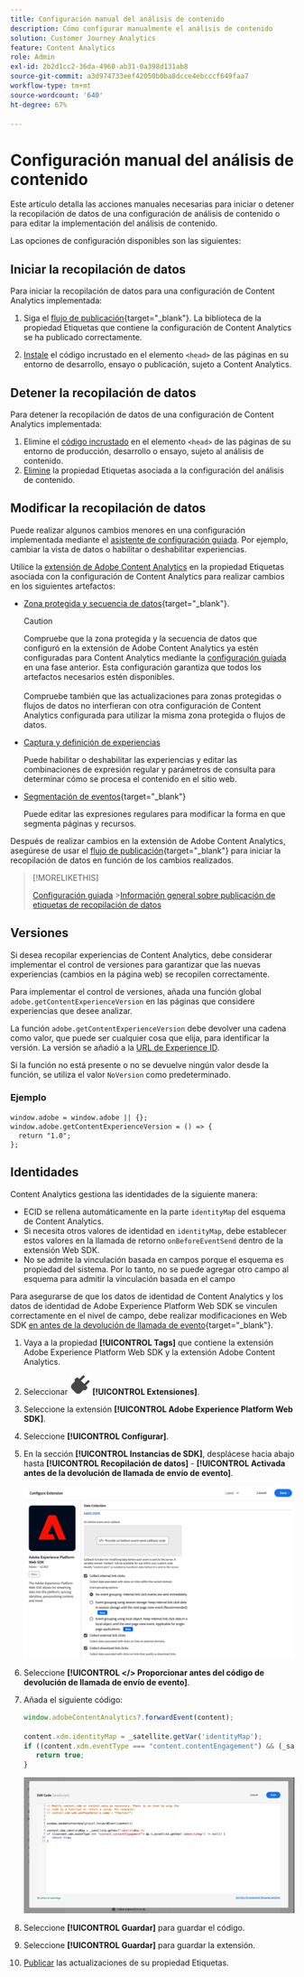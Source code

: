 ```yaml
---
title: Configuración manual del análisis de contenido
description: Cómo configurar manualmente el análisis de contenido
solution: Customer Journey Analytics
feature: Content Analytics
role: Admin
exl-id: 2b2d1cc2-36da-4960-ab31-0a398d131ab8
source-git-commit: a3d974733eef42050b0ba8dcce4ebcccf649faa7
workflow-type: tm+mt
source-wordcount: '640'
ht-degree: 67%

---
```


# Configuración manual del análisis de contenido

Este artículo detalla las acciones manuales necesarias para iniciar o detener la recopilación de datos de una configuración de análisis de contenido o para editar la implementación del análisis de contenido.

Las opciones de configuración disponibles son las siguientes:

## Iniciar la recopilación de datos

Para iniciar la recopilación de datos para una configuración de Content Analytics implementada:

1. Siga el [flujo de publicación](https://experienceleague.adobe.com/es/docs/experience-platform/tags/publish/overview){target="_blank"}. La biblioteca de la propiedad Etiquetas que contiene la configuración de Content Analytics se ha publicado correctamente.

1. [Instale](https://experienceleague.adobe.com/es/docs/experience-platform/tags/publish/environments/environments#installation) el código incrustado en el elemento `<head>` de las páginas en su entorno de desarrollo, ensayo o publicación, sujeto a Content Analytics.


## Detener la recopilación de datos

Para detener la recopilación de datos de una configuración de Content Analytics implementada:

1. Elimine el [código incrustado](https://experienceleague.adobe.com/es/docs/experience-platform/tags/publish/environments/environments) en el elemento `<head>` de las páginas de su entorno de producción, desarrollo o ensayo, sujeto al análisis de contenido.
1. [Elimine](https://experienceleague.adobe.com/es/docs/experience-platform/tags/publish/overview) la propiedad Etiquetas asociada a la configuración del análisis de contenido.



## Modificar la recopilación de datos

Puede realizar algunos cambios menores en una configuración implementada mediante el [asistente de configuración guiada](guided.md). Por ejemplo, cambiar la vista de datos o habilitar o deshabilitar experiencias.

Utilice la [extensión de Adobe Content Analytics](https://experienceleague.adobe.com/es/docs/experience-platform/tags/extensions/client/content-analytics/overview) en la propiedad Etiquetas asociada con la configuración de Content Analytics para realizar cambios en los siguientes artefactos:

* [Zona protegida y secuencia de datos](https://experienceleague.adobe.com/es/docs/experience-platform/tags/extensions/client/content-analytics/overview#configure-datastreams){target="_blank"}.

  >[!CAUTION]
  >
  >Compruebe que la zona protegida y la secuencia de datos que configuró en la extensión de Adobe Content Analytics ya estén configuradas para Content Analytics mediante la [configuración guiada](guided.md) en una fase anterior. Esta configuración garantiza que todos los artefactos necesarios estén disponibles.<br/><br/>Compruebe también que las actualizaciones para zonas protegidas o flujos de datos no interfieran con otra configuración de Content Analytics configurada para utilizar la misma zona protegida o flujos de datos.
  >

* [Captura y definición de experiencias](https://experienceleague.adobe.com/es/docs/experience-platform/tags/extensions/client/content-analytics/overview?lang=en#configure-experience-capture-and-definition)

  Puede habilitar o deshabilitar las experiencias y editar las combinaciones de expresión regular y parámetros de consulta para determinar cómo se procesa el contenido en el sitio web.

* [Segmentación de eventos](https://experienceleague.adobe.com/en/docs/experience-platform/tags/extensions/client/content-analytics/overview#configure-event-segmenting){target="_blank"}

  Puede editar las expresiones regulares para modificar la forma en que segmenta páginas y recursos.


Después de realizar cambios en la extensión de Adobe Content Analytics, asegúrese de usar el [flujo de publicación](https://experienceleague.adobe.com/es/docs/experience-platform/tags/publish/overview){target="_blank"} para iniciar la recopilación de datos en función de los cambios realizados.



>[!MORELIKETHIS]
>
>[Configuración guiada](guided.md)
>&#x200B;>[Información general sobre publicación de etiquetas de recopilación de datos](https://experienceleague.adobe.com/es/docs/experience-platform/tags/publish/overview)
>


## Versiones

Si desea recopilar experiencias de Content Analytics, debe considerar implementar el control de versiones para garantizar que las nuevas experiencias (cambios en la página web) se recopilen correctamente.

Para implementar el control de versiones, añada una función global `adobe.getContentExperienceVersion` en las páginas que considere experiencias que desee analizar.

La función `adobe.getContentExperienceVersion` debe devolver una cadena como valor, que puede ser cualquier cosa que elija, para identificar la versión. La versión se añadió a la [URL de Experience ID](/help/content-analytics/report/components.md#experience-metadata).

Si la función no está presente o no se devuelve ningún valor desde la función, se utiliza el valor `NoVersion` como predeterminado.

### Ejemplo

```
window.adobe = window.adobe || {};
window.adobe.getContentExperienceVersion = () => {
  return "1.0";
};
```

## Identidades

Content Analytics gestiona las identidades de la siguiente manera:

* ECID se rellena automáticamente en la parte `identityMap` del esquema de Content Analytics.
* Si necesita otros valores de identidad en `identityMap`, debe establecer estos valores en la llamada de retorno `onBeforeEventSend` dentro de la extensión Web SDK.
* No se admite la vinculación basada en campos porque el esquema es propiedad del sistema. Por lo tanto, no se puede agregar otro campo al esquema para admitir la vinculación basada en el campo


Para asegurarse de que los datos de identidad de Content Analytics y los datos de identidad de Adobe Experience Platform Web SDK se vinculen correctamente en el nivel de campo, debe realizar modificaciones en Web SDK [en antes de la devolución de llamada de evento](https://experienceleague.adobe.com/en/docs/experience-platform/web-sdk/commands/configure/onbeforeeventsend){target="_blank"}.

1. Vaya a la propiedad **[!UICONTROL Tags]** que contiene la extensión Adobe Experience Platform Web SDK y la extensión Adobe Content Analytics.
1. Seleccionar ![Plug](/help/assets/icons/Plug.svg) **[!UICONTROL Extensiones]**.
1. Seleccione la extensión **[!UICONTROL Adobe Experience Platform Web SDK]**.
1. Seleccione **[!UICONTROL Configurar]**.
1. En la sección **[!UICONTROL Instancias de SDK]**, desplácese hacia abajo hasta **[!UICONTROL Recopilación de datos]** - **[!UICONTROL Activada antes de la devolución de llamada de envío de evento]**.

   ![Activado antes de la devolución de llamada de envío de evento](/help/content-analytics/assets/onbeforeeventsendcallback.png)

1. Seleccione **[!UICONTROL &lt;/> Proporcionar antes del código de devolución de llamada de envío de evento]**.
1. Añada el siguiente código:

   ```javascript
   window.adobeContentAnalytics?.forwardEvent(content);
   
   content.xdm.identityMap = _satellite.getVar('identityMap');
   if ((content.xdm.eventType === "content.contentEngagement") && (_satellite.getVar('identityMap') != null)) {
      return true;
   }
   ```

   ![Activado antes de la devolución de llamada de envío de evento](/help/content-analytics/assets/onbeforeeventsendcallbackcode.png)

1. Seleccione **[!UICONTROL Guardar]** para guardar el código.
1. Seleccione **[!UICONTROL Guardar]** para guardar la extensión.
1. [Publicar](https://experienceleague.adobe.com/es/docs/experience-platform/tags/publish/overview) las actualizaciones de su propiedad Etiquetas.






